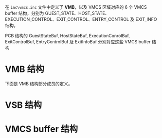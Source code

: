 
在 `inc\vmcs.inc` 文件中定义了 **VMB**，以及 VMCS 区域对应的 6 个 VMCS buffer 结构，分别为 GUEST_STATE、HOST_STATE、EXECUTION_CONTROL、EXIT_CONTROL、ENTRY_CONTROL 及 EXIT_INFO 结构。

PCB 结构的 GuestStateBuf, HostStateBuf, ExecutionConrolBuf, ExitControlBuf, EntryControlBuf 及 ExitInfoBuf 分别对应这些 VMCS buffer 结构

# VMB 结构

下面是 VMB 结构部分成员的定义。



# VSB 结构



# VMCS buffer 结构